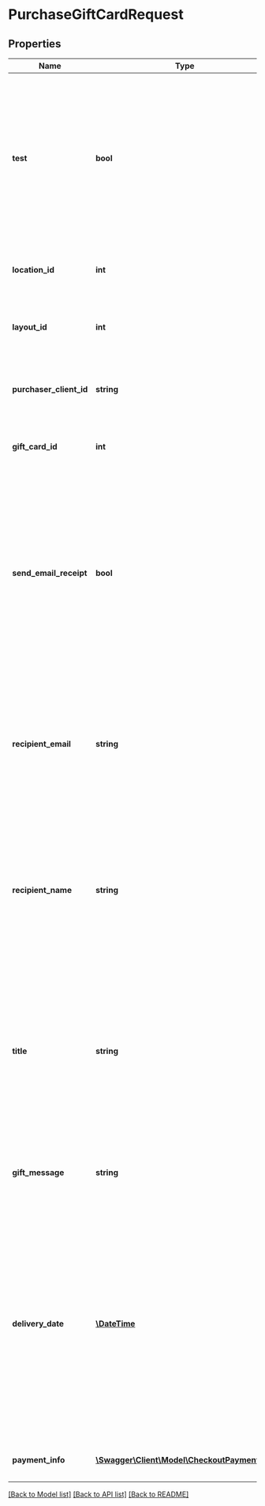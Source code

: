 # PurchaseGiftCardRequest

## Properties
Name | Type | Description | Notes
------------ | ------------- | ------------- | -------------
**test** | **bool** | When &#x60;true&#x60;, allows you to test the request without affecting the database.&lt;br /&gt;  When &#x60;false&#x60;, the request is carried out and the database is affected. | [optional] 
**location_id** | **int** | The ID of the location where the gift card is being sold. | 
**layout_id** | **int** | The ID of the layout used for the gift card’s image. | [optional] 
**purchaser_client_id** | **string** | The RSSID of the client who is purchasing the gift card. | 
**gift_card_id** | **int** | The product ID of the gift card being purchased. | 
**send_email_receipt** | **bool** | When &#x60;true&#x60;, indicates that a purchase receipt email should be sent to the purchasing client, if all settings are correctly configured.&lt;br /&gt;  When &#x60;false&#x60;, no email is sent to the purchaser. | [optional] 
**recipient_email** | **string** | The email address to send the gift card image to. This parameter is required if the &#x60;LayoutId&#x60; is not 0.&lt;br /&gt;  Maximum length: **100** | [optional] 
**recipient_name** | **string** | The name of the person who is to receive the gift card. This parameter is required if the &#x60;LayoutId&#x60; is not 0.&lt;br /&gt;  Maximum length: **20** | [optional] 
**title** | **string** | The text to use as the title of the gift card, for example: Happy Birthday, Maria! This parameter is required if the &#x60;LayoutId&#x60; is not 0.&lt;br /&gt;  Maximum length: **20** | [optional] 
**gift_message** | **string** | A personal message to include in the gift card.&lt;br /&gt;  Maximum length: **300** | [optional] 
**delivery_date** | [**\DateTime**](\DateTime.md) | The date that the gift card’s image is to be delivered to the recipient. This parameter cannot be set to a date in the past. This parameter is required if the &#x60;LayoutId&#x60; is not 0.  Default: **today**  Minimum: **today** | [optional] 
**payment_info** | [**\Swagger\Client\Model\CheckoutPaymentInfo**](CheckoutPaymentInfo.md) | Contains information about the payment. | [optional] 

[[Back to Model list]](../README.md#documentation-for-models) [[Back to API list]](../README.md#documentation-for-api-endpoints) [[Back to README]](../README.md)


